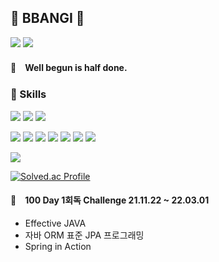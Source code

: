 ## 👊 BBANGI 👊

<img src="https://img.shields.io/badge/jinhyuk0103@gmail.com-9F81F7?style=flat&logo=Gmail&logoColor=white"/> [<img src="https://img.shields.io/badge/BBangi_Blog-9F81F7?style=flat&logo=Micro.blog&logoColor=white"/>](https://bangjinhyuk.github.io/)

#### 🚀　Well begun is half done.

### 🤜 Skills
<img src="https://img.shields.io/badge/Java-007396?style=flat&logo=Java&logoColor=white"/> <img src="https://img.shields.io/badge/Spring_Boot-007396?style=flat&logo=SpringBoot&logoColor=white"/> <img src="https://img.shields.io/badge/Android-007396?style=flat&logo=AndroidStudio&logoColor=white"/>

<!-- <img src="https://img.shields.io/badge/JavaScript-339933?style=flat&logo=JavaScript&logoColor=white"/> <img src="https://img.shields.io/badge/Node.js-339933?style=flat&logo=Node.js&logoColor=white"/>  -->

<img src="https://img.shields.io/badge/Docker-232F3E?style=flat&logo=Docker&logoColor=white"/> <img src="https://img.shields.io/badge/MySQL-232F3E?style=flat&logo=MySQL&logoColor=white"/> <img src="https://img.shields.io/badge/AWS-232F3E?style=flat&logo=AmazonAWS&logoColor=white"/> <img src="https://img.shields.io/badge/PHP-232F3E?style=flat&logo=PHP&logoColor=white"/> <img src="https://img.shields.io/badge/Firebase-232F3E?style=flat&logo=Firebase&logoColor=white"/> <img src="https://img.shields.io/badge/Swagger-232F3E?style=flat&logo=Swagger&logoColor=white"/> <img src="https://img.shields.io/badge/Postman-232F3E?style=flat&logo=Postman&logoColor=white"/> 


<img src="https://img.shields.io/badge/Python-3776AB?style=flat&logo=Python&logoColor=white"/> 


[![Solved.ac Profile](http://mazassumnida.wtf/api/v2/generate_badge?boj=bangjinhyuk)](https://solved.ac/bangjinhyuk/)

#### 🚀　100 Day 1회독 Challenge 21.11.22 ~ 22.03.01 
- Effective JAVA
- 자바 ORM 표준 JPA 프로그래밍
- Spring in Action

<!--
**bangjinhyuk/bangjinhyuk** is a ✨ _special_ ✨ repository because its `README.md` (this file) appears on your GitHub profile.

Here are some ideas to get you started:

- 🔭 I’m currently working on ...
- 🌱 I’m currently learning ...
- 👯 I’m looking to collaborate on ...
- 🤔 I’m looking for help with ...
- 💬 Ask me about ...
- 📫 How to reach me: ...
- 😄 Pronouns: ...
- ⚡ Fun fact: ...
-->

